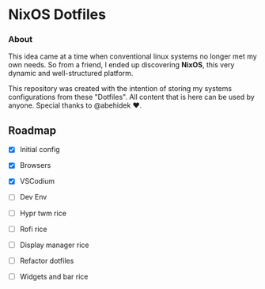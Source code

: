 # NixOS Dotfiles

### About

This idea came at a time when conventional linux systems no longer met my own needs.
So from a friend, I ended up discovering **NixOS**, this very dynamic and well-structured platform.

This repository was created with the intention of storing my systems configurations from these "Dotfiles".
All content that is here can be used by anyone.
Special thanks to @abehidek ❤️.

## Roadmap

- [x] Initial config
- [x] Browsers
- [x] VSCodium
- [ ] Dev Env
- [ ] Hypr twm rice
- [ ] Rofi rice
- [ ] Display manager rice
- [ ] Refactor dotfiles
- [ ] Widgets and bar rice

